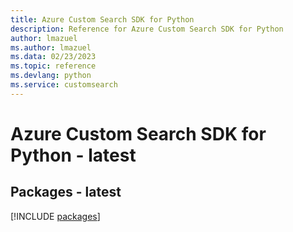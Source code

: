 ```yaml
---
title: Azure Custom Search SDK for Python
description: Reference for Azure Custom Search SDK for Python
author: lmazuel
ms.author: lmazuel
ms.data: 02/23/2023
ms.topic: reference
ms.devlang: python
ms.service: customsearch
---
```

# Azure Custom Search SDK for Python - latest
## Packages - latest
[!INCLUDE [packages](custom-search-index.md)]
